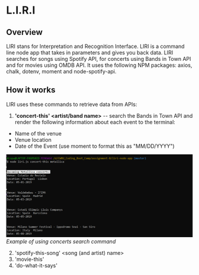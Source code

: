 # L.I.R.I

## Overview
LIRI stans for Interpretation and Recognition Interface. LIRI is a command line node app that takes in parameters and gives you back data.
LIRI searches for songs using Spotify API, for concerts using Bands in Town API and for movies using OMDB API.
It uses the following NPM packages: axios, chalk, dotenv, moment and node-spotify-api.

## How it works
LIRI uses these commands to retrieve data from APIs:
 1. **'concert-this' <artist/band name>** -- search the Bands in Town API and render the following information about each event to the terminal:
* Name of the venue
* Venue location
* Date of the Event (use moment to format this as "MM/DD/YYYY")

![Liri-concerts](/assets/images/liri-concerts.PNG)
*Example of using concerts search command*

 2. 'spotify-this-song' <song (and artist) name>
 3. 'movie-this' <movie name>
 4. 'do-what-it-says'




